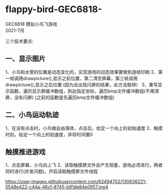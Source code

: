 # flappy-bird-GEC6818-
GEC6818 模拟小鸟飞游戏  
2021-7月

三个技术要点:
## 一、显示图片
1、小鸟和水管的位置是动态变化的，实现游戏的动态效果要做到逐帧印刷
2、第一帧调用drawpicture(),显示之前位置，第二清空屏幕，第三帧调用drawpicture(),显示之后位置  (因为会出现闪屏的结果，此方法取缔）
3、重写显示函数，遍历显示屏缓冲数组，到达指定坐标，遍历bmp文件缓冲数组(不用清屏，没有闪屏)     (之前的函数是先遍历bmp文件缓冲数组)
## 二、小鸟运动轨迹
1、在没有点击时，小鸟做自由落体，点击后，给定一个向上的初始速度
2、触摸时刻，给定一个向上的初速度，并将时间置0
## 触摸推进游戏
1、点击屏幕，小鸟向上飞
2、读取触摸屏文件会产生阻塞，游戏必须进行。两者同时进行(并发问题)。开启读取触摸屏文件线程

https://user-images.githubusercontent.com/62494702/130636221-5548e422-c44a-46cf-8745-b91de84e0957.mp4
